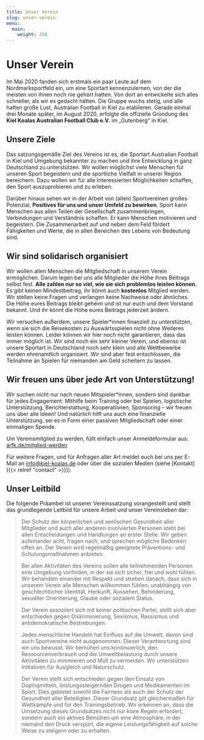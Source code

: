 ```yaml
---
title: Unser Verein
slug: unser-verein
menu:
  main:
    weight: 250
---
```


# Unser Verein

Im Mai 2020 fanden sich erstmals ein paar Leute
auf dem Nordmarksportfeld ein,
um eine Sportart kennenzulernen,
von der die meisten von ihnen noch nie gehört hatten.
Von dort an entwickelte sich alles schneller,
als wir es gedacht hätten.
Die Gruppe wuchs stetig,
und alle hatten große Lust,
Australian Football in Kiel zu etablieren.
Gerade einmal drei Monate später, im August 2020,
erfolgte die offizielle Gründung des
**Kiel Koalas Australian Football Club e.V.**
im „Gutenberg“ in Kiel.

## Unsere Ziele

Das satzungsgemäße Ziel des Vereins ist es,
die Sportart Australian Football in Kiel und Umgebung bekannter zu machen
und ihre Entwicklung in ganz Deutschland zu unterstützen.
Wir wollen möglichst viele Menschen für unseren Sport begeistern
und die sportliche Vielfalt in unserer Region bereichern.
Dazu wollen wir für alle Interessierten Möglichkeiten schaffen,
den Sport auszuprobieren und zu erleben.

Darüber hinaus sehen wir in der Arbeit von (allen) Sportvereinen großes Potenzial,
**Positives für uns und unser Umfeld zu bewirken**.
Sport kann Menschen aus allen Teilen der Gesellschaft zusammenbringen,
Verbindungen und Verständnis schaffen.
Er kann Menschen motivieren und begeistern.
Die Zusammenarbeit auf und neben dem Feld fördert Fähigkeiten und Werte,
die in allen Bereichen des Lebens von Bedeutung sind.

## Wir sind solidarisch organisiert

Wir wollen allen Menschen die Mitgliedschaft in unserem Verein ermöglichen.
Darum legen bei uns alle Mitglieder die Höhe ihres Beitrags selbst fest.
**Alle zahlen nur so viel, wie sie sich problemlos leisten können.**
Es gibt keinen Mindestbeitrag, ihr könnt auch **kostenlos** Mitglied werden.
Wir stellen keine Fragen und verlangen keine Nachweise oder ähnliches.
Die Höhe eures Beitrags bleibt geheim und ist nur euch und dem Vorstand bekannt.
Und ihr könnt die Höhe eures Beitrags jederzeit ändern.

Wir versuchen außerdem, unsere Spieler*innen finanziell zu unterstützen,
wenn sie sich die Reisekosten zu Auswärtsspielen nicht ohne Weiteres leisten können.
Leider können wir hier noch nicht garantieren,
dass das immer möglich ist.
Wir sind noch ein sehr kleiner Verein,
und ebenso ist unsere Sportart in Deutschland noch sehr klein
und alle Wettbewerbe werden ehrenamtlich organisiert.
Wir sind aber fest entschlossen,
die Teilnahme an Spielen für niemanden am Geld scheitern zu lassen.

## Wir freuen uns über jede Art von Unterstützung!

Wir suchen nicht nur nach neuen Mitspieler*innen,
sondern sind dankbar für jedes Engagement:
Mithilfe beim Training oder bei Spielen,
logistische Unterstützung,
Berichterstattung,
Kooperationen, Sponsoring –
wir freuen uns über alle Ideen!
Und natürlich hilft uns auch eine finanzielle Unterstützung,
sei es in Form einer passiven Mitgliedschaft oder einer einmaligen Spende.

Um Vereinsmitglied zu werden,
füllt einfach unser Anmeldeformular aus:  
[arfk.de/mitglied-werden](http://www.arfk.de/mitglied-werden)

Für weitere Fragen, und für Anfragen aller Art
meldet euch bei uns per E-Mail an info@kiel-koalas.de
oder über die sozialen Medien (siehe [Kontakt]({{< relref "contact" >}})).

## Unser Leitbild

Die folgende Präambel ist unserer Vereinssatzung vorangestellt
und stellt das grundlegende Leitbild für unsere Arbeit
und unser Vereinsleben dar:

> Der Schutz der körperlichen und seelischen Gesundheit aller Mitglieder
> und auch aller anderen involvierten Personen
> steht bei allen Entscheidungen und Handlungen an erster Stelle.
> Wir geben aufeinander acht, fragen nach, und sprechen mögliche Bedenken offen an.
> Der Verein wird regelmäßig geeignete Präventions- und Schulungsmaßnahmen anbieten.
>
> Bei allen Aktivitäten des Vereins sollen alle teilnehmenden Personen eine Umgebung vorfinden,
> in der sie sich sicher, frei und wohl fühlen.
> Wir behandeln einander mit Respekt und streben danach,
> dass sich in unserem Verein alle Menschen willkommen fühlen,
> unabhängig von geschlechtlicher Identität, Herkunft, Aussehen,
> Behinderung, sexueller Orientierung, Glaube oder sozialem Status.
>
> Der Verein assoziiert sich mit keiner politischen Partei,
> stellt sich aber entschieden gegen Diskriminierung, Sexismus,
> Rassismus und antidemokratische Bestrebungen.
>
> Jedes menschliche Handeln hat Einfluss auf die Umwelt,
> davon sind auch Sportvereine nicht ausgenommen.
> Dieser Verantwortung sind wir uns bewusst.
> Wir bemühen uns kontinuierlich,
> den Ressourcenverbrauch und die Umweltbelastung durch unsere Aktivitäten zu minimieren
> und Müll zu vermeiden.
> Wir unterstützen Initiativen für Ausgleich und Naturschutz.
>
> Der Verein stellt sich entschieden gegen den Einsatz von Dopingmitteln,
> leistungssteigernden Drogen und Medikamenten im Sport.
> Dies gebietet sowohl die Fairness als auch der Schutz der Gesundheit aller Beteiligten.
> Dieser Grundsatz gilt gleichermaßen für Wettkämpfe und für den Trainingsbetrieb.
> Wir erkennen an, dass die Umsetzung dieses Grundsatzes nicht nur klare Regeln erfordert,
> sondern auch ein aktives Bemühen um eine Atmosphäre,
> in der niemand den Druck verspürt,
> die eigene Leistungsfähigkeit auf solche Weise zu steigern oder zu erhalten.
